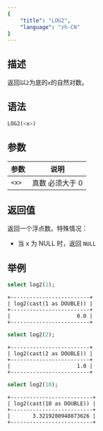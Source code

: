 ```yaml
---
{
    "title": "LOG2",
    "language": "zh-CN"
}
---
```


## 描述

返回以`2`为底的`x`的自然对数。

## 语法

```sql
LOG2(<x>)
```

## 参数

| 参数 | 说明 |
| -- | -- |
| `<x>` | 真数 必须大于 0 |

## 返回值

返回一个浮点数。特殊情况：

- 当 x 为 NULL 时，返回 `NULL`

## 举例

```sql
select log2(1);
```

```text
+-------------------------+
| log2(cast(1 as DOUBLE)) |
+-------------------------+
|                     0.0 |
+-------------------------+
```

```sql
select log2(2);
```

```text
+-------------------------+
| log2(cast(2 as DOUBLE)) |
+-------------------------+
|                     1.0 |
+-------------------------+
```

```sql
select log2(10);
```

```text
+--------------------------+
| log2(cast(10 as DOUBLE)) |
+--------------------------+
|       3.3219280948873626 |
+--------------------------+
```
